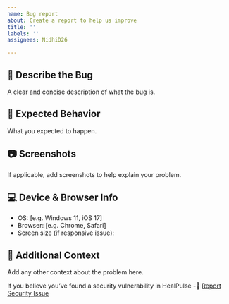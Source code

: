 ```yaml
---
name: Bug report
about: Create a report to help us improve
title: ''
labels: ''
assignees: NidhiD26

---
```


## 🐛 Describe the Bug

A clear and concise description of what the bug is.

## 🤔 Expected Behavior

What you expected to happen.

## 📷 Screenshots

If applicable, add screenshots to help explain your problem.

## 💻 Device & Browser Info

- OS: [e.g. Windows 11, iOS 17]
- Browser: [e.g. Chrome, Safari]
- Screen size (if responsive issue):

## 📌 Additional Context

Add any other context about the problem here.


If you believe you’ve found a security vulnerability in HealPulse
-🔗 [Report Security Issue](https://forms.gle/8c7h6mnGE88QKgZ69)
